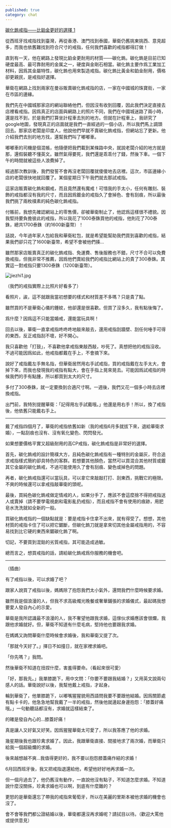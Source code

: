 ```yaml
---
published: true
category: chat
---
```

[碳化鎢戒指——比鉑金更好的選擇 1](https://tsainei.com/%E7%A2%B3%E5%8C%96%E9%8E%A2%E6%88%92%E6%8C%87-%E6%AF%94%E9%89%91%E9%87%91%E6%9B%B4%E5%A5%BD%E7%9A%84%E9%81%B8%E6%93%87-1/)

從西班牙找戒指找到臺灣，再從香港、澳門找到泰國，華衛仍舊挑東挑西、意見超多，而我也依舊難找到符合尺寸的戒指，任何我們喜歡的戒指都得訂做！

直到有一天，他在網路上發現比鉑金更耐用的材質——碳化鎢。碳化鎢是目前已知硬度最高、最可靠耐用的金属之一，硬度與金剛石相當。碳化鎢主要作爲工業加工材料，因爲其金屬特性，碳化鎢也用來製造戒指。碳化鎢比黃金和鉑金耐用，價格卻更親民，是戒指好選擇。

華衛在網路上找到兩家在曼谷販賣碳化鎢戒指的店，一家在中國城的珠寶街，一家在市區的邊緣。

我們先在中國城那家店的網站聯絡他們，但因沒有收到回覆，因此我們決定直接去店裡看戒指。因爲真正的店面與網路上的照片不同，我們在中國城迷路了兩小時，還是找不到，於是我們打算坐計程車去別的地方。但就在計程車上，我研究了google地圖，發現真正的店面就是我們一直經過的一個小店，所以我們馬上調頭回去。那家店老闆是印度人，他說他們早就不賣碳化鎢戒指，但網站忘了更新。他介紹我們去別的地方找，還幫我們叫了嘟嘟車。

嘟嘟車的司機是個混帳，他隨便把我們載到某條路中央，就說老闆介紹的地方就是那，還假裝聽不懂英文。雖然氣得要死，我們還是乖乖付了錢，然後下車。一個下午的時間就被這些人浪費掉了。

經過那次教訓後，我們發誓不會再沒老闆回覆就傻傻地去店裡。這次，市區邊緣小店的老闆很快地就回覆了。某個星期日下午我們就去那試戒指。

這家店販賣碳化鎢和鋼戒，而且竟然還有魔戒！可惜我的手太小，任何有雕刻、裝飾的戒指都沒有我的尺寸，而且因爲鍍金的戒指久了會掉色、會有刮痕，所以最後我們挑了兩枚樸素的純色碳化鎢戒指。

付賬前，我想先確認網站上的零售價，卻被華衛制止了，他認爲這樣很不禮貌。因我堅持要負擔彼此的戒指，所以我花了1000泰銖買他的戒指，他則花了700泰銖，總共1700泰銖（約1600新臺幣）！

話說，今年過年家人包給我和華衛紅包，就是希望能幫助我們買到喜歡的戒指，結果我們卻只花了1600新臺幣，希望不會被他們揍...

雖然那家店販賣真正的碳化鎢戒指、免運費、售後服務也不錯，尺寸不合可以免費換戒指，但我非常不推薦，因爲他們賣給我們的戒指比網站上的貴了300泰銖。其實這一對戒指只要1300泰銖（1200新臺幣）。

![jiezhi1.jpg]({{site.baseurl}}/images/jiezhi1.jpg)

（我們的戒指實際上比照片好看多了）

看照片，誒，這不就跟我當初想要的樣式和材質差不多嗎？只是貴了點。

雖然買的不是華衛心儀的錘紋，他卻還是很喜歡。但買了沒多久，我有點後悔了。

爲什麼？因爲這不只能當婚戒，還能當玩具啊！

回去以後，華衛一直拿戒指咚咚咚地敲來敲去，還用戒指刮牆壁、刮任何唾手可得的東西，反正戒指刮不壞，好不開心。

我只喜歡他「打鼓」，不喜歡他拿戒指東敲西敲，吵死了。真想把他的戒指沒收。不過可能因爲如此，他戒指都戴在手上，不會摘下來。

說好了戒指戴左手無名指，但華衛居然用右手試戒指，買的戒指戴在左手太大，會掉下來，而我也發現我的戒指有點大，會在手指上晃來晃去。可能因爲試戒指的時候我們的手有點腫，所以都買到太大的尺寸。

多付了300泰銖，就一定要換到合適尺寸啊。一週後，我們又花一個多小時去店裡換戒指。

出門前，我特別提醒華衛：「記得用左手試戴哦。」他還是用右手！所以，換了戒指後，他依舊只能戴右手上。

********************

戴了戒指四個月了，華衛的戒指依舊如新（我的戒指6月多就拔下來，退給華衛求婚），一點刮痕也沒有、沒有氧化變色、閃閃發光。

如果想要價格平實又超級耐用的高CP戒指，碳化鎢戒指是非常好的選擇。

首先，碳化鎢戒的設計簡樸大方，且純色碳化鎢戒指有一種特別的金屬灰，符合追求戒指樣式簡約卻具特色的客群。若想要其他顏色，當然可以買混合其他材質或鍍其它金屬的碳化鎢戒，不過可能使用久了會有刮痕、變色或掉色的問題。

再者，碳化鎢戒指還可以當玩具，可以拿它來敲敲打打、刮東西，挑戰它的極限。不爽的時候還可以拿戒指敲華衛的頭呢。

最後，買純色碳化鎢戒做定情戒的人，如果分手了，應該不會這麼捨不得把戒指送人或賣掉（請不要學電視劇和電影亂扔戒指），而且戒指不會有使用的痕跡，用肥皂水洗洗就如全新的一般。

買碳化鎢戒指的一個缺點就是：要是戒指卡住拿不出來，就有得受了。想想，其他材質的戒指卡住了可以把它鋸斷，但碳化鎢刀就是拿來切其他金屬戒指用的，不容易找到比它硬的東西來鋸碳化鎢了啊。

切記，不要買到混鈷的劣質戒指，其可能造成過敏。

總而言之，想買戒指的話，請給碳化鎢戒爲你服務的機會吧。

************************
（插曲）

有了戒指以後，可以求婚了吧？

跟家人說買了戒指以後，媽媽除了抱怨我們太小氣外，還問我們什麼時候要求婚。

雖然我是個浪漫的人，但我不求高級燭光晚餐或奢華鋪張的求婚儀式，最起碼我想要愛人發自內心的示愛。

華衛是我所認識最不浪漫的人，我不奢望他跟我求婚，這傢伙求婚應該會很爛，我跟他求婚就好。但，華衛不知道有什麼毛病，堅持他也要跟我求婚。

在媽媽又詢問華衛什麼時候會求婚後，我和華衛又提了次。

「那就今天好了。」擇日不如撞日，就在家裡求婚吧。

「你先嗎？」我問。

然後華衛不知道在扭捏什麼，害羞得要命。（看起來很可愛）

「好，那我先。」我單膝跪下，用中文問：「你要不要跟我結婚？」又用英文說兩句感人的話。華衛說好以後，我幫他戴上戒指，才起身。

輪到華衛了，他單膝跪下，以嘟嘴猩猩貌用西語問我要不要跟他結婚。因爲關節處有點卡卡的，他急急地幫我戴了一半的戒指，然後他就邊起身邊抱怨：「膝蓋好痛哦。」一句動聽話都沒有，求婚就這樣結束了。

的確是發自內心的...膝蓋好痛！

真是讓人又好氣又好笑。因爲猩猩華衛太可愛了，所以我答應了他的求婚。

幾星期後我也跟珍禽求婚了。因此，我跟華衛直接、間接地求了兩次婚，而華衛只給我一個超級爛的求婚。

後來越想越不爽...我值得更好的，我不要以抱怨膝蓋痛作結的求婚！

6月回西班牙後，我又把戒指退還給他，希望他好好地再求婚一次。

但一個月過去了，他仍舊沒有動作，一直說他沒有點子，不知道怎麼求婚。不知道說什麼沒關係，珍禽求婚也可以啊，到底有什麼難的？

更怒的是華衛還忘了帶我的戒指來葡萄牙，所以在美麗的里斯本被他求婚的機會也沒了。

會不會等我們都公證結婚以後，華衛都還沒再求婚呢？請拭目以待。（歡迎大罵他或提供意見）
